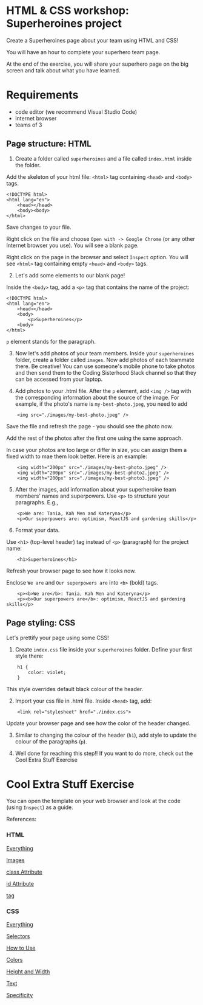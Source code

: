# HTML & CSS workshop: Superheroines project

Create a Superheroines page about your team using HTML and CSS!

You will have an hour to complete your superhero team page.

At the end of the exercise, you will share your superhero page on the big screen and talk about what you have learned.

# Requirements

- code editor (we recommend Visual Studio Code)
- internet browser
- teams of 3

## Page structure: HTML

1. Create a folder called `superheroines` and a file called `index.html` inside the folder.

Add the skeleton of your html file: `<html>` tag containing `<head>` and `<body>` tags.

```
<!DOCTYPE html>
<html lang="en">
    <head></head>
    <body><body>
</html>
```

Save changes to your file.

Right click on the file and choose `Open with -> Google Chrome` (or any other Internet browser you use). You will see a blank page.

Right click on the page in the browser and select `Inspect` option. You will see `<html>` tag containing empty `<head>` and `<body>` tags.

2. Let's add some elements to our blank page!

Inside the `<body>` tag, add a `<p>` tag that contains the name of the project:

```
<!DOCTYPE html>
<html lang="en">
    <head></head>
    <body>
        <p>Superheroines</p>
    <body>
</html>
```

`p` element stands for the paragraph.

3. Now let's add photos of your team members. Inside your `superheroines` folder, create a folder called `images`. Now add photos of each teammate there. Be creative! You can use someone's mobile phone to take photos and then send them to the Coding Sisterhood Slack channel so that they can be accessed from your laptop.

4. Add photos to your .html file. After the `p` element, add `<img />` tag with the corresponding information about the source of the image. For example, if the photo's name is `my-best-photo.jpeg`, you need to add

```
    <img src="./images/my-best-photo.jpeg" />
```

Save the file and refresh the page - you should see the photo now.

Add the rest of the photos after the first one using the same approach.

In case your photos are too large or differ in size, you can assign them a fixed width to mae them look better. Here is an example:

```
    <img width="200px" src="./images/my-best-photo.jpeg" />
    <img width="200px" src="./images/my-best-photo2.jpeg" />
    <img width="200px" src="./images/my-best-photo3.jpeg" />
```

5. After the images, add information about your superheroine team members' names and superpowers. Use `<p>` to structure your paragraphs. E.g.,

```
    <p>We are: Tania, Kah Men and Kateryna</p>
    <p>Our superpowers are: optimism, ReactJS and gardening skills</p>
```

6. Format your data.

Use `<h1>` (top-level header) tag instead of `<p>` (paragraph) for the project name:

```
    <h1>Superheroines</h1>
```

Refresh your browser page to see how it looks now.

Enclose `We are` and `Our superpowers are` into `<b>` (bold) tags.

```
    <p><b>We are</b>: Tania, Kah Men and Kateryna</p>
    <p><b>Our superpowers are</b>: optimism, ReactJS and gardening skills</p>
```

## Page styling: CSS

Let's prettify your page using some CSS!

1. Create `index.css` file inside your `superheroines` folder. Define your first style there:

```
    h1 {
        color: violet;
    }

```

This style overrides default black colour of the header.

2. Import your css file in .html file. Inside `<head>` tag, add:

```
    <link rel="stylesheet" href="./index.css">
```

Update your browser page and see how the color of the header changed.

3. Similar to changing the colour of the header (`h1`), add style to update the colour of the paragraphs (`p`).

4. Well done for reaching this step!! If you want to do more, check out the Cool Extra Stuff Exercise

# Cool Extra Stuff Exercise

You can open the template on your web browser and look at the code (using `Inspect`) as a guide.

References:

### HTML

[Everything](https://www.w3schools.com/html/default.asp)

[Images](https://www.w3schools.com/html/html_images.asp)

[class Attribute](https://www.w3schools.com/html/html_classes.asp)

[id Attribute](https://www.w3schools.com/html/html_id.asp)

[<div> tag](https://www.w3schools.com/tags/tag_div.ASP)

### CSS

[Everything](https://www.w3schools.com/css/default.asp)

[Selectors](https://www.w3schools.com/css/css_selectors.asp)

[How to Use](https://www.w3schools.com/css/css_howto.asp)

[Colors](https://www.w3schools.com/css/css_colors.asp)

[Height and Width](https://www.w3schools.com/css/css_dimension.asp)

[Text](https://www.w3schools.com/css/css_text.asp)

[Specificity](https://www.w3schools.com/css/css_specificity.asp)
